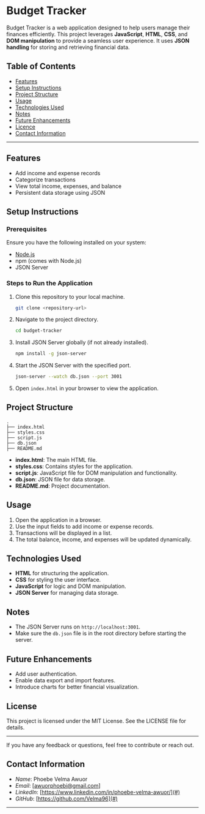 # Budget Tracker

Budget Tracker is a web application designed to help users manage their finances efficiently. This project leverages **JavaScript**, **HTML**, **CSS**, and **DOM manipulation** to provide a seamless user experience. It uses **JSON handling** for storing and retrieving financial data.
 
## Table of Contents
- [Features](#features)
- [Setup Instructions](#setup-instructions)
- [Project Structure](#project-structure)
- [Usage](#usage)
- [Technologies Used](#technologies-used)
- [Notes](#notes)
- [Future Enhancements](#future-enhancements)
- [Licence](#license)
- [Contact Information](#contact-information)
---
## Features
- Add income and expense records
- Categorize transactions
- View total income, expenses, and balance
- Persistent data storage using JSON

## Setup Instructions

### Prerequisites
Ensure you have the following installed on your system:
- [Node.js](https://nodejs.org/)
- npm (comes with Node.js)
- JSON Server

### Steps to Run the Application

1. Clone this repository to your local machine.
   ```bash
   git clone <repository-url>
   ```

2. Navigate to the project directory.
   ```bash
   cd budget-tracker
   ```

3. Install JSON Server globally (if not already installed).
   ```bash
   npm install -g json-server
   ```

4. Start the JSON Server with the specified port.
   ```bash
   json-server --watch db.json --port 3001
   ```

5. Open `index.html` in your browser to view the application.

## Project Structure
```
.
├── index.html
├── styles.css
├── script.js
├── db.json
├── README.md
```
- **index.html**: The main HTML file.
- **styles.css**: Contains styles for the application.
- **script.js**: JavaScript file for DOM manipulation and functionality.
- **db.json**: JSON file for data storage.
- **README.md**: Project documentation.

## Usage
1. Open the application in a browser.
2. Use the input fields to add income or expense records.
3. Transactions will be displayed in a list.
4. The total balance, income, and expenses will be updated dynamically.

## Technologies Used
- **HTML** for structuring the application.
- **CSS** for styling the user interface.
- **JavaScript** for logic and DOM manipulation.
- **JSON Server** for managing data storage.

## Notes
- The JSON Server runs on `http://localhost:3001`.
- Make sure the `db.json` file is in the root directory before starting the server.

## Future Enhancements
- Add user authentication.
- Enable data export and import features.
- Introduce charts for better financial visualization.

## License
This project is licensed under the MIT License. See the LICENSE file for details.

---
 If you have any feedback or questions, feel free to contribute or reach out.
## Contact Information

- *Name*: Phoebe Velma Awuor
- *Email*: [awuorphoebi@gmail.com]
- *LinkedIn*: [https://www.linkedin.com/in/phoebe-velma-awuor/](#)
- *GitHub*: [https://github.com/Velma96](#)

---



